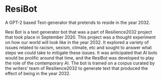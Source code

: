 # ResiBot
A GPT-2 based Text-generator that pretends to reside in the year 2032. 

Resi Bot is a text generator bot that was a part of Resilience2032 project that took place in September 2020. This project was a thought experiment on how our world will look like in the year 2032. It explored a variety of issues related to racism, sexism, climate, etc and sought to answer what steps we could take to mitigate these issues. It was anticipated that AI bots would be prolific around that time, and the ResiBot was developed to play the role of the contemporary AI. The bot is trained on a corpus curated by the writers' team of Resilience2032 to generate text that produced the effect of being in the year 2032. 
